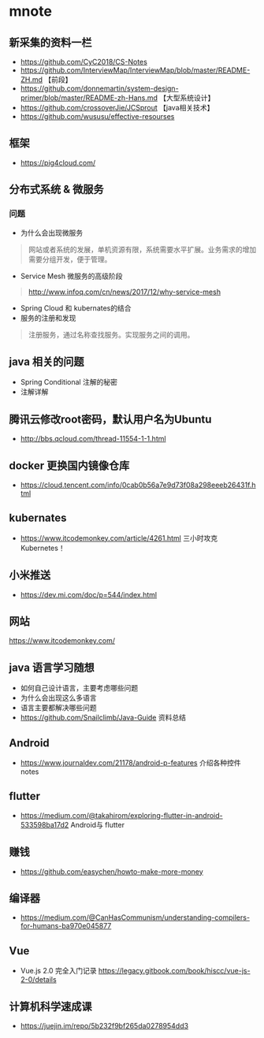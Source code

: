 # mnote

## 新采集的资料一栏
- https://github.com/CyC2018/CS-Notes
- https://github.com/InterviewMap/InterviewMap/blob/master/README-ZH.md 【前段】
- https://github.com/donnemartin/system-design-primer/blob/master/README-zh-Hans.md 【大型系统设计】
- https://github.com/crossoverJie/JCSprout 【java相关技术】
- https://github.com/wususu/effective-resourses

## 框架
- https://pig4cloud.com/
## 分布式系统 & 微服务
### 问题
- 为什么会出现微服务
> 网站或者系统的发展，单机资源有限，系统需要水平扩展。业务需求的增加需要分组开发，便于管理。
- Service Mesh 微服务的高级阶段
> http://www.infoq.com/cn/news/2017/12/why-service-mesh
- Spring Cloud 和 kubernates的结合
- 服务的注册和发现
> 注册服务，通过名称查找服务。实现服务之间的调用。

## java 相关的问题
- Spring Conditional 注解的秘密
- 注解详解
## 腾讯云修改root密码，默认用户名为Ubuntu
- http://bbs.qcloud.com/thread-11554-1-1.html
## docker 更换国内镜像仓库
- https://cloud.tencent.com/info/0cab0b56a7e9d73f08a298eeeb26431f.html

## kubernates
- https://www.itcodemonkey.com/article/4261.html 三小时攻克 Kubernetes！
## 小米推送
- https://dev.mi.com/doc/p=544/index.html
## 网站
https://www.itcodemonkey.com/
## java 语言学习随想
- 如何自己设计语言，主要考虑哪些问题
- 为什么会出现这么多语言
- 语言主要都解决哪些问题
- https://github.com/Snailclimb/Java-Guide 资料总结
## Android
 - https://www.journaldev.com/21178/android-p-features 介绍各种控件
notes
## flutter 
- https://medium.com/@takahirom/exploring-flutter-in-android-533598ba17d2  Android与 flutter
## 赚钱
- https://github.com/easychen/howto-make-more-money

## 编译器
- https://medium.com/@CanHasCommunism/understanding-compilers-for-humans-ba970e045877

## Vue
- Vue.js 2.0 完全入门记录 https://legacy.gitbook.com/book/hiscc/vue-js-2-0/details

## 计算机科学速成课
- https://juejin.im/repo/5b232f9bf265da0278954dd3
